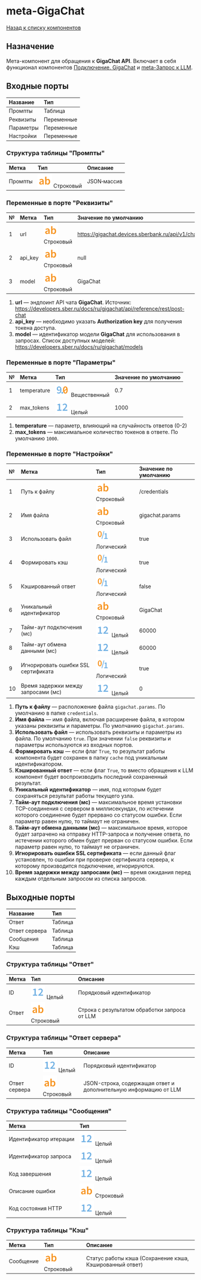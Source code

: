 # meta-GigaChat

[Назад к списку компонентов](../README.md)

## Назначение

Мета-компонент для обращения к **GigaChat API**. Включает в себя функционал компонентов [Подключение. GigaChat](./connection-gigachat.md) и [meta-Запрос к LLM](./meta-llm-request.md).

## Входные порты

| Название  | Тип        |
| :-------- | :--------- |
| Промпты   | Таблица    |
| Реквизиты | Переменные |
| Параметры | Переменные |
| Настройки | Переменные |

### Структура таблицы "Промпты"

| Метка   | Тип                             | Описание               |
| :------ | :------------------------------ | :--------------------- |
| Промпты | ![](./img/string.svg) Строковый | JSON‑массив            |

### Переменные в порте "Реквизиты"

| №   | Метка   | Тип                             | Значение по умолчанию                                        |
| :-- | :------ | :------------------------------ | :----------------------------------------------------------- |
| 1   | url     | ![](./img/string.svg) Строковый | https://gigachat.devices.sberbank.ru/api/v1/chat/completions |
| 2   | api_key | ![](./img/string.svg) Строковый | null                                                         |
| 3   | model   | ![](./img/string.svg) Строковый | GigaChat                                                     |

1. **url** — эндпоинт API чата **GigaChat**. Источник: https://developers.sber.ru/docs/ru/gigachat/api/reference/rest/post-chat
2. **api_key** — необходимо указать **Authorization key** для получения токена доступа.
3. **model** — идентификатор модели **GigaChat** для использования в запросах. Список доступных моделей: https://developers.sber.ru/docs/ru/gigachat/models

### Переменные в порте "Параметры"

| №   | Метка       | Тип                                    | Значение по умолчанию |
| :-- | :---------- | :------------------------------------- | :-------------------- |
| 1   | temperature | ![](./img/realnumber.svg) Вещественный | 0.7                   |
| 2   | max_tokens  | ![](./img/integer.svg) Целый           | 1000                  |

1. **temperature** — параметр, влияющий на случайность ответов (0-2)
2. **max_tokens** —  максимальное количество токенов в ответе. По умолчанию `1000`.

### Переменные в порте "Настройки"

| №   | Метка                               | Тип                               | Значение по умолчанию |
| :-- | :---------------------------------- | :-------------------------------- | :-------------------- |
| 1   | Путь к файлу                        | ![](./img/string.svg) Строковый   | /credentials          |
| 2   | Имя файла                           | ![](./img/string.svg) Строковый   | gigachat.params       |
| 3   | Использовать файл                   | ![](./img/logical.svg) Логический | true                  |
| 4   | Формировать кэш                     | ![](./img/logical.svg) Логический | true                  |
| 5   | Кэшированный ответ                  | ![](./img/logical.svg) Логический | false                 |
| 6   | Уникальный идентификатор            | ![](./img/string.svg) Строковый   | GigaChat              |
| 7   | Тайм-аут подключения (мс)           | ![](./img/integer.svg) Целый      | 60000                 |
| 8   | Тайм-аут обмена данными (мс)        | ![](./img/integer.svg) Целый      | 60000                 |
| 9   | Игнорировать ошибки SSL сертификата | ![](./img/logical.svg) Логический | true                  |
| 10  | Время задержки между запросами (мс) | ![](./img/integer.svg) Целый      | 0                     |

1. **Путь к файлу** — расположение файла `gigachat.params`. По умолчанию в папке `credentials`.
2. **Имя файла** — имя файла, включая расширение файла, в котором указаны реквизиты и параметры. По умолчанию `gigachat.params`.
3. **Использовать файл** — использовать реквизиты и параметры из файла. По умолчанию `true`. При значении `false` реквизиты и параметры используются из входных портов.
4. **Формировать кэш** — если флаг `True`, то результат работы компонента будет сохранен в папку `cache` под уникальным идентификатором.
5. **Кэшированный ответ** — если флаг `True`, то вместо обращения к LLM компонент будет воспроизводить последний сохраненный результат.
6. **Уникальный идентификатор** — имя, под которым будет сохраняться результат работы текущего узла.
7. **Тайм-аут подключения (мс)** — максимальное время установки TCP-соединения с сервером в миллисекундах, по истечении которого соединение будет прервано со статусом ошибки. Если параметр равен нулю, то таймаут не ограничен.
8. **Тайм-аут обмена данными (мс)** — максимальное время, которое будет затрачено на отправку HTTP-запроса и получение ответа, по истечении которого обмен будет прерван со статусом ошибки. Если параметр равен нулю, то таймаут не ограничен.
9. **Игнорировать ошибки SSL сертификата** — если данный флаг установлен, то ошибки при проверке сертификата сервера, к которому производится подключение, игнорируются.
10. **Время задержки между запросами (мс)** — время ожидания перед каждым отдельным запросом из списка запросов.

## Выходные порты

| Название      | Тип     |
| :------------ | :------ |
| Ответ         | Таблица |
| Ответ сервера | Таблица |
| Сообщения     | Таблица |
| Кэш           | Таблица |

### Структура таблицы "Ответ"

| Метка | Тип                             | Описание                                     |
| :---- | :------------------------------ | :------------------------------------------- |
| ID    | ![](./img/integer.svg) Целый    | Порядковый идентификатор                     |
| Ответ | ![](./img/string.svg) Строковый | Строка с результатом обработки запроса от LLM|

### Структура таблицы "Ответ сервера"

| Метка         | Тип                             | Описание                                                        |
| :------------ | :------------------------------ | :---------------------------------------------------------------|
| ID            | ![](./img/integer.svg) Целый    | Порядковый идентификатор                                        |
| Ответ сервера | ![](./img/string.svg) Строковый | JSON-строка, содержащая ответ и дополнительную информацию от LLM|

### Структура таблицы "Сообщения"

| Метка                  | Тип                             |
| :--------------------- | :------------------------------ |
| Идентификатор итерации | ![](./img/integer.svg) Целый    |
| Идентификатор запроса  | ![](./img/integer.svg) Целый    |
| Код завершения         | ![](./img/integer.svg) Целый    |
| Описание ошибки        | ![](./img/string.svg) Строковый |
| Код состояния HTTP     | ![](./img/integer.svg) Целый    |

### Структура таблицы "Кэш"

| Метка     | Тип                             | Описание                                                |
| :-------- | :------------------------------ | :------------------------------------------------------ |
| Сообщение | ![](./img/string.svg) Строковый | Статус работы кэша (Сохранение кэша, Кэшированный ответ)|